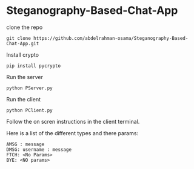 # Steganography-Based-Chat-App

clone the repo
```
git clone https://github.com/abdelrahman-osama/Steganography-Based-Chat-App.git
```

Install crypto
```
pip install pycrypto
```
Run the server
```
python PServer.py
```

Run the client 
```
python PClient.py
```

Follow the on scren instructions in the client terminal.

Here is a list of the different types and there params:
```
AMSG : message
DMSG: username : message
FTCH: <No Params>
BYE: <NO params>
```
